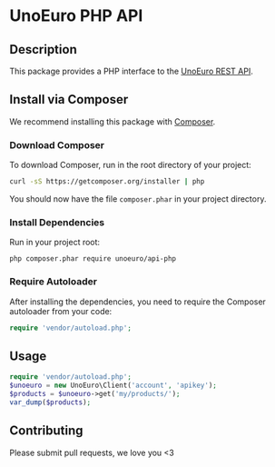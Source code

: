 # UnoEuro PHP API #

## Description ##

This package provides a PHP interface to the [UnoEuro REST API](https://www.unoeuro.com/docs/api.php).

## Install via Composer ##

We recommend installing this package with [Composer](http://getcomposer.org/).

### Download Composer ###

To download Composer, run in the root directory of your project:

```bash
curl -sS https://getcomposer.org/installer | php
```

You should now have the file `composer.phar` in your project directory.

### Install Dependencies ###

Run in your project root:

```
php composer.phar require unoeuro/api-php
```

### Require Autoloader ###

After installing the dependencies, you need to require the Composer autoloader
from your code:

```php
require 'vendor/autoload.php';
```

## Usage  ##

```php
require 'vendor/autoload.php';
$unoeuro = new UnoEuro\Client('account', 'apikey');
$products = $unoeuro->get('my/products/');
var_dump($products);
```


## Contributing ##

Please submit pull requests, we love you <3

